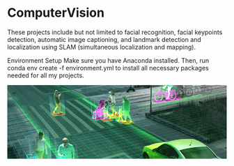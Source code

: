 # ComputerVision
These projects include but not limited to facial recognition, facial keypoints detection, automatic image captioning, and landmark detection and localization using SLAM (simultaneous localization and mapping).

Environment Setup
Make sure you have Anaconda installed. Then, run conda env create -f environment.yml to install all necessary packages needed for all my projects.

![](images/CV.jpeg)
